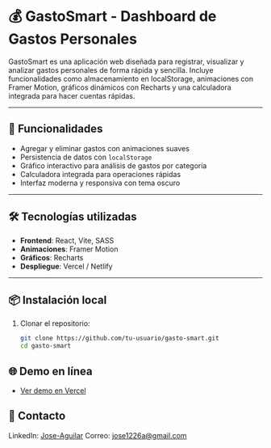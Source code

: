 # 💰 GastoSmart - Dashboard de Gastos Personales

GastoSmart es una aplicación web diseñada para registrar, visualizar y analizar gastos personales de forma rápida y sencilla. Incluye funcionalidades como almacenamiento en localStorage, animaciones con Framer Motion, gráficos dinámicos con Recharts y una calculadora integrada para hacer cuentas rápidas.

---

## 🚀 Funcionalidades

- Agregar y eliminar gastos con animaciones suaves
- Persistencia de datos con `localStorage`
- Gráfico interactivo para análisis de gastos por categoría
- Calculadora integrada para operaciones rápidas
- Interfaz moderna y responsiva con tema oscuro

---

## 🛠️ Tecnologías utilizadas

- **Frontend**: React, Vite, SASS
- **Animaciones**: Framer Motion
- **Gráficos**: Recharts
- **Despliegue**: Vercel / Netlify

---

## 📦 Instalación local

1. Clonar el repositorio:
   ```bash
   git clone https://github.com/tu-usuario/gasto-smart.git
   cd gasto-smart

## 🌐 Demo en línea

- [Ver demo en Vercel](https://gasto-smart.vercel.app)

## 📧 Contacto

LinkedIn: [Jose-Aguilar](www.linkedin.com/in/jose-aguilar-2a798222a)
Correo: jose1226a@gmail.com 